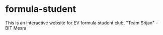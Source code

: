 # formula-student
This is an interactive website for EV formula student club, "Team Srijan" - BIT Mesra
